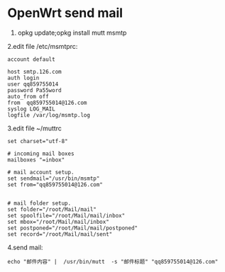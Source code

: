 # OpenWrt send mail
1. opkg update;opkg install mutt msmtp

2.edit file  /etc/msmtprc:
	
	account default
	 
	host smtp.126.com
	auth login
	user qq859755014
	password Pa55word
	auto_from off
	from  qq859755014@126.com
	syslog LOG_MAIL
	logfile /var/log/msmtp.log

3.edit file   ~/muttrc

	set charset="utf-8"
	
	# incoming mail boxes
	mailboxes "=inbox"
	
	# mail account setup.
	set sendmail="/usr/bin/msmtp"
	set from="qq859755014@126.com"
	
	
	# mail folder setup.
	set folder="/root/Mail/mail"
	set spoolfile="/root/Mail/mail/inbox"
	set mbox="/root/Mail/mail/inbox"
	set postponed="/root/Mail/mail/postponed"
	set record="/root/Mail/mail/sent"

4.send mail:
	
	echo "邮件内容" |  /usr/bin/mutt  -s "邮件标题" "qq859755014@126.com"

